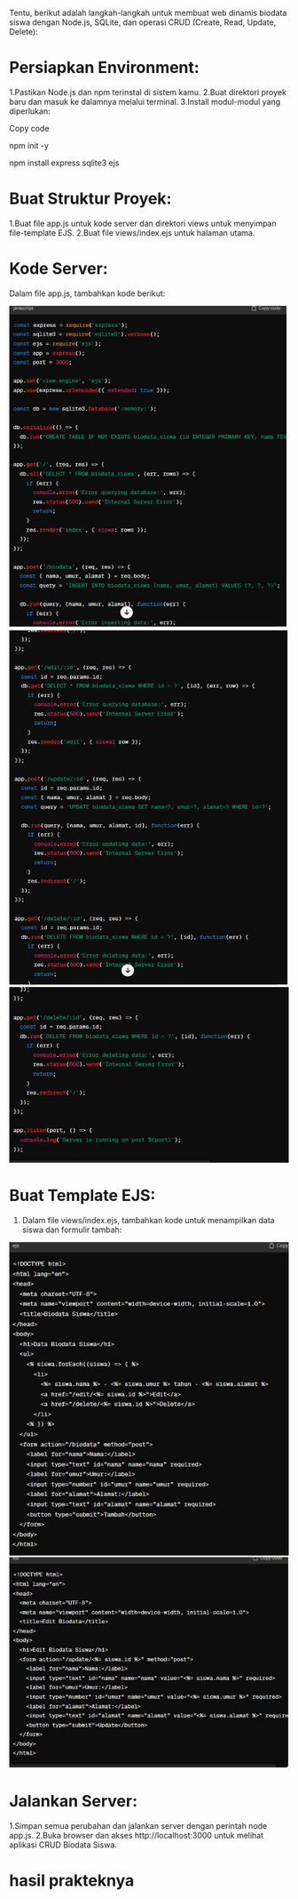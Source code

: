 Tentu, berikut adalah langkah-langkah untuk membuat web dinamis biodata siswa dengan Node.js, SQLite, dan operasi CRUD (Create, Read, Update, Delete):

# Persiapkan Environment:

1.Pastikan Node.js dan npm terinstal di sistem kamu.
2.Buat direktori proyek baru dan masuk ke dalamnya melalui terminal.
3.Install modul-modul yang diperlukan:

Copy code

npm init -y

npm install express sqlite3 ejs

# Buat Struktur Proyek:

1.Buat file app.js untuk kode server dan direktori views untuk menyimpan file-template EJS.
2.Buat file views/index.ejs untuk halaman utama.

# Kode Server:

Dalam file app.js, tambahkan kode berikut:

![assets](/assets/Capture2.PNG)
![assets](/assets/Capture3.PNG)
![assets](/assets/Capture4.PNG)


# Buat Template EJS:

1. Dalam file views/index.ejs, tambahkan kode untuk menampilkan data siswa dan formulir tambah:
   
![assets](/assets/Capture5.PNG)
![assets](/assets/Capture6.PNG)

# Jalankan Server:

1.Simpan semua perubahan dan jalankan server dengan perintah node app.js.
2.Buka browser dan akses http://localhost:3000 untuk melihat aplikasi CRUD Biodata Siswa.



# hasil prakteknya






